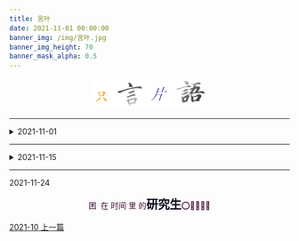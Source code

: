 ```yaml
---
title: 言叶
date: 2021-11-01 00:00:00
banner_img: /img/言叶.jpg
banner_img_height: 70
banner_mask_alpha: 0.5
---
```

<div align=center>
  <img src="img/../../../img/只言片语.png" width=200px>
  <hr>
</div>

<!-- float music -->
<div style="opacity:0.8 ;position:fixed; bottom:10px; left:10px">
  
</div>

<!-- daily notes -->
<details>
  <summary>2021-11-01</summary>
  <li>
  <iframe frameborder="no" border="0" marginwidth="0" marginheight="0" width=330 height=86 src="//music.163.com/outchain/player?type=2&id=34057213&auto=0&height=66"></iframe></li>
  <li>
  <iframe frameborder="no" border="0" marginwidth="0" marginheight="0" width=330 height=86 src="//music.163.com/outchain/player?type=2&id=431853555&auto=0&height=66"></iframe></li>
  <p style="opacity:0.7;">购物也能得到片刻的欢愉，再次感叹健康的身体是最重要的</p>
</details>
<hr/>
<details>
  <summary>2021-11-15</summary>
  <p style='text-align:center;color:red;opacity:0.7;'>我好像又弄砸了</p>
  <hr style="border-top:3px dashed grey; height:0px;opacity:0.4"></hr>
  <p style='text-align:center;color:green;opacity:0.8;font-size:4em'>
  <ol>
  <li>白天做课题</li>
  <div style="font-size:0.5em;text-indent:0em;color:pink;line-height:200%">休息时间：活动、学英语、刷手机</div>
  <li>晚上学编程</li>
  <div style="font-size:0.5em;text-indent:0em;color:pink;line-height:2">学java、了解工作相关、21点之后回宿舍</div>
  </ol>
  </p>
</details>
<hr/>
<detailsopen>
  <summary>2021-11-24</summary>
  <p style='text-align:center;color:#400934'>困&nbsp;&nbsp;在&nbsp;时间&nbsp;里&nbsp;的<span style='font-size:1.5em;font-weight:bold;color:#07061B'>研究生</span>⭕🙈🙉🙊❌</p>
</detailsopen>






<!-- prevnext switch -->
<div class="post-prevnext">
  <article class="post-prev col-6">
    <a href="/言叶/2021-10/">
      <i class="iconfont icon-arrowleft"></i>
      <span class="hidden-mobile">2021-10</span> 
      <span class="visible-mobile">上一篇</span>
    </a>
  </article>
  <article class="post-next col-6">
  </article>
</div>
